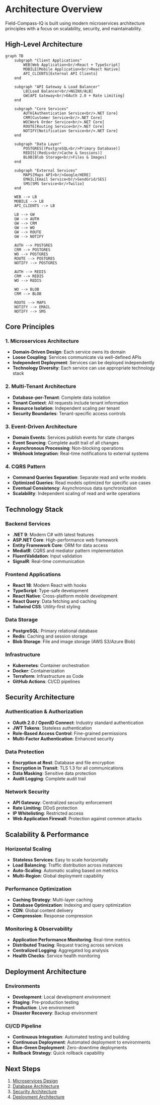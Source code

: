 # Architecture Overview

Field-Compass-IQ is built using modern microservices architecture principles with a focus on scalability, security, and maintainability.

## High-Level Architecture

```mermaid
graph TB
    subgraph "Client Applications"
        WEB[Web Application<br/>React + TypeScript]
        MOBILE[Mobile Application<br/>React Native]
        API_CLIENTS[External API Clients]
    end
    
    subgraph "API Gateway & Load Balancer"
        LB[Load Balancer<br/>NGINX/ALB]
        GW[API Gateway<br/>OAuth 2.0 + Rate Limiting]
    end
    
    subgraph "Core Services"
        AUTH[Authentication Service<br/>.NET Core]
        CRM[Customer Service<br/>.NET Core]
        WO[Work Order Service<br/>.NET Core]
        ROUTE[Routing Service<br/>.NET Core]
        NOTIFY[Notification Service<br/>.NET Core]
    end
    
    subgraph "Data Layer"
        POSTGRES[(PostgreSQL<br/>Primary Database)]
        REDIS[(Redis<br/>Cache & Sessions)]
        BLOB[Blob Storage<br/>Files & Images]
    end
    
    subgraph "External Services"
        MAPS[Maps API<br/>Google/HERE]
        EMAIL[Email Service<br/>SendGrid/SES]
        SMS[SMS Service<br/>Twilio]
    end
    
    WEB --> LB
    MOBILE --> LB
    API_CLIENTS --> LB
    
    LB --> GW
    GW --> AUTH
    GW --> CRM
    GW --> WO
    GW --> ROUTE
    GW --> NOTIFY
    
    AUTH --> POSTGRES
    CRM --> POSTGRES
    WO --> POSTGRES
    ROUTE --> POSTGRES
    NOTIFY --> POSTGRES
    
    AUTH --> REDIS
    CRM --> REDIS
    WO --> REDIS
    
    WO --> BLOB
    CRM --> BLOB
    
    ROUTE --> MAPS
    NOTIFY --> EMAIL
    NOTIFY --> SMS
```

## Core Principles

### 1. Microservices Architecture
- **Domain-Driven Design**: Each service owns its domain
- **Loose Coupling**: Services communicate via well-defined APIs
- **Independent Deployment**: Services can be deployed independently
- **Technology Diversity**: Each service can use appropriate technology stack

### 2. Multi-Tenant Architecture
- **Database-per-Tenant**: Complete data isolation
- **Tenant Context**: All requests include tenant information
- **Resource Isolation**: Independent scaling per tenant
- **Security Boundaries**: Tenant-specific access controls

### 3. Event-Driven Architecture
- **Domain Events**: Services publish events for state changes
- **Event Sourcing**: Complete audit trail of all changes
- **Asynchronous Processing**: Non-blocking operations
- **Webhook Integration**: Real-time notifications to external systems

### 4. CQRS Pattern
- **Command Queries Separation**: Separate read and write models
- **Optimized Queries**: Read models optimized for specific use cases
- **Eventual Consistency**: Asynchronous data synchronization
- **Scalability**: Independent scaling of read and write operations

## Technology Stack

### Backend Services
- **.NET 9**: Modern C# with latest features
- **ASP.NET Core**: High-performance web framework
- **Entity Framework Core**: ORM for data access
- **MediatR**: CQRS and mediator pattern implementation
- **FluentValidation**: Input validation
- **SignalR**: Real-time communication

### Frontend Applications
- **React 18**: Modern React with hooks
- **TypeScript**: Type-safe development
- **React Native**: Cross-platform mobile development
- **React Query**: Data fetching and caching
- **Tailwind CSS**: Utility-first styling

### Data Storage
- **PostgreSQL**: Primary relational database
- **Redis**: Caching and session storage
- **Blob Storage**: File and image storage (AWS S3/Azure Blob)

### Infrastructure
- **Kubernetes**: Container orchestration
- **Docker**: Containerization
- **Terraform**: Infrastructure as Code
- **GitHub Actions**: CI/CD pipelines

## Security Architecture

### Authentication & Authorization
- **OAuth 2.0 / OpenID Connect**: Industry standard authentication
- **JWT Tokens**: Stateless authentication
- **Role-Based Access Control**: Fine-grained permissions
- **Multi-Factor Authentication**: Enhanced security

### Data Protection
- **Encryption at Rest**: Database and file encryption
- **Encryption in Transit**: TLS 1.3 for all communications
- **Data Masking**: Sensitive data protection
- **Audit Logging**: Complete audit trail

### Network Security
- **API Gateway**: Centralized security enforcement
- **Rate Limiting**: DDoS protection
- **IP Whitelisting**: Restricted access
- **Web Application Firewall**: Protection against common attacks

## Scalability & Performance

### Horizontal Scaling
- **Stateless Services**: Easy to scale horizontally
- **Load Balancing**: Traffic distribution across instances
- **Auto-Scaling**: Automatic scaling based on metrics
- **Multi-Region**: Global deployment capability

### Performance Optimization
- **Caching Strategy**: Multi-layer caching
- **Database Optimization**: Indexing and query optimization
- **CDN**: Global content delivery
- **Compression**: Response compression

### Monitoring & Observability
- **Application Performance Monitoring**: Real-time metrics
- **Distributed Tracing**: Request tracing across services
- **Centralized Logging**: Aggregated log analysis
- **Health Checks**: Service health monitoring

## Deployment Architecture

### Environments
- **Development**: Local development environment
- **Staging**: Pre-production testing
- **Production**: Live environment
- **Disaster Recovery**: Backup environment

### CI/CD Pipeline
- **Continuous Integration**: Automated testing and building
- **Continuous Deployment**: Automated deployment to environments
- **Blue-Green Deployment**: Zero-downtime deployments
- **Rollback Strategy**: Quick rollback capability

## Next Steps

1. [Microservices Design](microservices.md)
2. [Database Architecture](database.md)
3. [Security Architecture](security.md)
4. [Deployment Architecture](deployment.md)